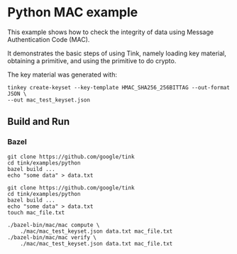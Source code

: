 # Python MAC example

This example shows how to check the integrity of data using Message
Authentication Code (MAC).

It demonstrates the basic steps of using Tink, namely loading key material,
obtaining a primitive, and using the primitive to do crypto.

The key material was generated with:

```shell
tinkey create-keyset --key-template HMAC_SHA256_256BITTAG --out-format JSON \
--out mac_test_keyset.json
```

## Build and Run

### Bazel

```shell
git clone https://github.com/google/tink
cd tink/examples/python
bazel build ...
echo "some data" > data.txt

git clone https://github.com/google/tink
cd tink/examples/python
bazel build ...
echo "some data" > data.txt
touch mac_file.txt

./bazel-bin/mac/mac compute \
    ./mac/mac_test_keyset.json data.txt mac_file.txt
./bazel-bin/mac/mac verify \
    ./mac/mac_test_keyset.json data.txt mac_file.txt
```
